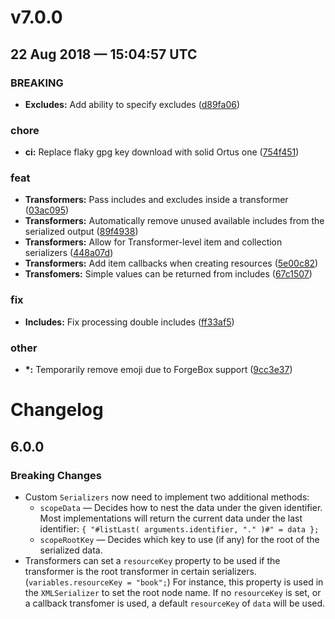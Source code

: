 # v7.0.0
## 22 Aug 2018 — 15:04:57 UTC

### BREAKING

+ __Excludes:__ Add ability to specify excludes ([d89fa06](https://github.com/coldbox-modules/cffractal/commit/d89fa063faaf7b8a5ef1c84bc90c936159006d10))

### chore

+ __ci:__ Replace flaky gpg key download with solid Ortus one
 ([754f451](https://github.com/coldbox-modules/cffractal/commit/754f451a44613819c7adc420c08965e3903d6117))

### feat

+ __Transformers:__ Pass includes and excludes inside a transformer ([03ac095](https://github.com/coldbox-modules/cffractal/commit/03ac09510a7dce8279c405f4b6093fb7511487f8))
+ __Transformers:__ Automatically remove unused available includes from the serialized output ([89f4938](https://github.com/coldbox-modules/cffractal/commit/89f4938efe7e5ffd4bf98d062c494dfec989e031))
+ __Transformers:__ Allow for Transformer-level item and collection serializers ([448a07d](https://github.com/coldbox-modules/cffractal/commit/448a07dcc5854c0106d142b6bd78903c28e60b95))
+ __Transformers:__ Add item callbacks when creating resources ([5e00c82](https://github.com/coldbox-modules/cffractal/commit/5e00c82360a98bb6ce7ca54b3d0a9b36c74483f1))
+ __Transfomers:__ Simple values can be returned from includes ([67c1507](https://github.com/coldbox-modules/cffractal/commit/67c15076833c040c9bfcd6331d5ca4513fd1fe95))

### fix

+ __Includes:__ Fix processing double includes
 ([ff33af5](https://github.com/coldbox-modules/cffractal/commit/ff33af5b23a7dd8786b49ea5e006ae762e48ada6))

### other

+ __\*:__ Temporarily remove emoji due to ForgeBox support
 ([9cc3e37](https://github.com/coldbox-modules/cffractal/commit/9cc3e37dc6df3be5d5507a3e6993d83298435576))


# Changelog

## 6.0.0

### Breaking Changes

+ Custom `Serializers` now need to implement two additional methods:
	+ `scopeData` — Decides how to nest the data under the given identifier. Most implementations will return the current data under the last identifier: `{ "#listLast( arguments.identifier, "." )#" = data };`
	+ `scopeRootKey` — Decides which key to use (if any) for the root of the serialized data.
+ Transformers can set a `resourceKey` property to be used if the transformer is the root transformer in certain serializers. (`variables.resourceKey = "book";`)  For instance, this property is used in the `XMLSerializer` to set the root node name.  If no `resourceKey` is set, or a callback transfomer is used, a default `resourceKey` of `data` will be used.
